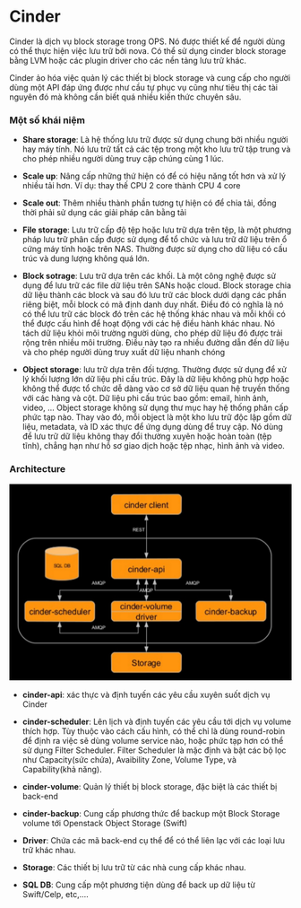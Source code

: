 # Cinder

Cinder là dịch vụ block storage trong OPS. Nó được thiết kế để người dùng có thể thực hiện việc lưu trữ bởi nova. Có thể sử dụng cinder block storage bằng LVM hoặc các plugin driver cho các nền tảng lưu trữ khác.

Cinder ảo hóa việc quản lý các thiết bị block storage và cung cấp cho người dùng một API đáp ứng được như cầu tự phục vụ cũng như tiêu thị các tài nguyên đó mà không cần biết quá nhiều kiến thức chuyên sâu.

### Một số khái niệm

- **Share storage**: Là hệ thống lưu trữ được sử dụng chung bởi nhiều người hay máy tính. Nó lưu trữ tất cả các tệp trong một kho lưu trữ tập trung và cho phép nhiều người dùng truy cập chúng cùng 1 lúc.

- **Scale up**: Nâng cấp những thứ hiện có để có hiệu năng tốt hơn và xử lý nhiều tải hơn. Ví dụ: thay thế CPU 2 core thành CPU 4 core

- **Scale out**: Thêm nhiều thành phần tương tự hiện có để chia tải, đồng thời phải sử dụng các giải pháp cân bằng tải 

- **File storage**: Lưu trữ cấp độ tệp hoặc lưu trữ dựa trên tệp, là một phương pháp lưu trữ phân cấp được sử dụng để tổ chức và lưu trữ dữ liệu trên ổ cứng máy tính hoặc trên NAS. Thường được sử dụng cho dữ liệu có cấu trúc và dung lượng không quá lớn.

- **Block sotrage**: Lưu trữ dựa trên các khối. Là một công nghệ được sử dụng để lưu trữ các file dữ liệu trên SANs hoặc cloud. Block storage chia dữ liệu thành các block và sau đó lưu trữ các block dưới dạng các phần riêng biệt, mỗi block có mã định danh duy nhất. Điều đó có nghĩa là nó có thể lưu trữ các block đó trên các hệ thống khác nhau và mỗi khối có thể được cấu hình để  hoạt động với các hệ điều hành khác nhau. Nó tách dữ liệu khỏi môi trường người dùng, cho phép dữ liệu đó được trải rộng trên nhiều môi trường. Điều này tạo ra nhiều đường dẫn đến dữ liệu và cho phép người dùng truy xuất dữ liệu nhanh chóng

- **Object storage**: lưu trữ dựa trên đối tượng. Thường được sử dụng để xử lý khối lượng lớn dữ liệu phi cấu trúc. Đây là dữ liệu không phù hợp hoặc không thể được tổ chức dễ dàng vào cơ sở dữ liệu quan hệ truyền thống với các hàng và cột. Dữ liệu phi cấu trúc bao gồm: email, hình ảnh, video, ... Object storage không sử dụng thư mục hay hệ thống phân cấp phức tạp nào. Thay vào đó, mỗi object là một kho lưu trữ độc lập gồm dữ liệu, metadata, và ID xác thực để ứng dụng dùng để truy cập. Nó dùng để lưu trữ dữ liệu không thay đổi thường xuyên hoặc hoàn toàn (tệp tĩnh), chẳng hạn như hồ sơ giao dịch hoặc tệp nhạc, hình ảnh và video.

### Architecture

![](../images/architec_cinder.png)

- **cinder-api**: xác thực và định tuyến các yêu cầu xuyên suốt dịch vụ Cinder

- **cinder-scheduler**: Lên lịch và định tuyến các yêu cầu tới dịch vụ volume thích hợp. Tùy thuộc vào cách cấu hình, có thể chỉ là dùng round-robin để định ra việc sẽ dùng volume service nào, hoặc phức tạp hơn có thể sử dụng Filter Scheduler. Filter Scheduler là mặc định và bật các bộ lọc như Capacity(sức chứa), Avaibility Zone, Volume Type, và Capability(khả năng).

- **cinder-volume**: Quản lý thiết bị block storage, đặc biệt là các thiết bị back-end

- **cinder-backup**: Cung cấp phương thức để backup một Block Storage volume tới Openstack Object Storage (Swift)

- **Driver**: Chứa các mã back-end cụ thể để có thể liên lạc với các loại lưu trữ khác nhau.

- **Storage**: Các thiết bị lưu trữ từ các nhà cung cấp khác nhau.

- **SQL DB**: Cung cấp một phương tiện dùng để back up dữ liệu từ Swift/Celp, etc,....

